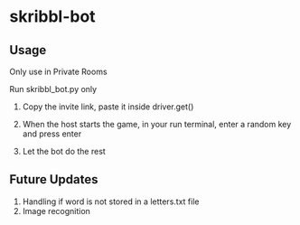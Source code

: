 # skribbl-bot

## Usage

Only use in Private Rooms

Run skribbl_bot.py only

1. Copy the invite link, paste it inside driver.get()

2. When the host starts the game, in your run terminal, enter a random key and press enter

3. Let the bot do the rest


## Future Updates

1. Handling if word is not stored in a letters<num>.txt file
2. Image recognition
